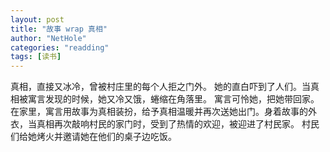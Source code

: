 ```yaml
---
layout: post
title: "故事 wrap 真相"
author: "NetHole"
categories: "readding"
tags: [读书]
---
```

真相，直接又冰冷，曾被村庄里的每个人拒之门外。
她的直白吓到了人们。当真相被寓言发现的时候，她又冷又饿，蜷缩在角落里。
寓言可怜她，把她带回家。
在家里，寓言用故事为真相装扮，给予真相温暖并再次送她出门。身着故事的外衣，当真相再次敲响村民的家门时，受到了热情的欢迎，被迎进了村民家。
村民们给她烤火并邀请她在他们的桌子边吃饭。
